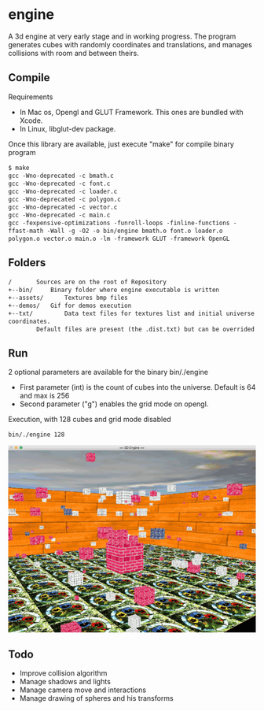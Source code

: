 # engine

A 3d engine at very early stage and in working progress. 
The program generates cubes with randomly coordinates and translations,
and manages collisions with room and between theirs.

## Compile

Requirements
- In Mac os, Opengl and GLUT Framework. This ones are bundled with Xcode.
- In Linux, libglut-dev package.

Once this library are available, just execute "make" for compile binary program
```
$ make
gcc -Wno-deprecated -c bmath.c
gcc -Wno-deprecated -c font.c
gcc -Wno-deprecated -c loader.c
gcc -Wno-deprecated -c polygon.c
gcc -Wno-deprecated -c vector.c
gcc -Wno-deprecated -c main.c
gcc -fexpensive-optimizations -funroll-loops -finline-functions -ffast-math -Wall -g -O2 -o bin/engine bmath.o font.o loader.o polygon.o vector.o main.o -lm -framework GLUT -framework OpenGL
```

## Folders
```
/		Sources are on the root of Repository
+--bin/		Binary folder where engine executable is written
+--assets/      Textures bmp files
+--demos/	Gif for demos execution
+--txt/      	Data text files for textures list and initial universe coordinates.
		Default files are present (the .dist.txt) but can be overrided
```

## Run

2 optional parameters are available for the binary bin/./engine
- First parameter (int) is the count of cubes into the universe. Default is 64 and max is 256
- Second parameter ("g") enables the grid mode on opengl.

Execution, with 128 cubes and grid mode disabled
```
bin/./engine 128
```
![Engine](demos/engine.gif?raw=true)


## Todo

- Improve collision algorithm
- Manage shadows and lights
- Manage camera move and interactions
- Manage drawing of spheres and his transforms
